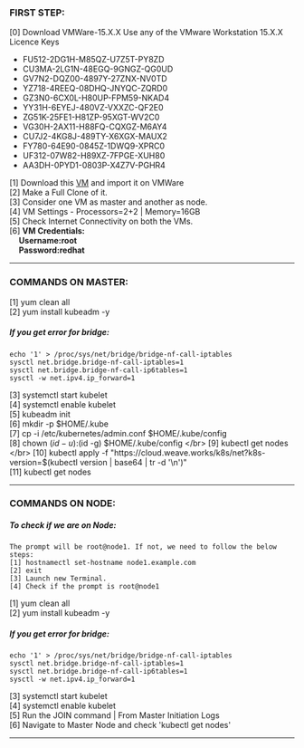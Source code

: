 ### FIRST STEP:

[0] Download VMWare-15.X.X Use any of the VMware Workstation 15.X.X Licence Keys </br>	
- FU512-2DG1H-M85QZ-U7Z5T-PY8ZD  </br>
- CU3MA-2LG1N-48EGQ-9GNGZ-QG0UD  </br>
- GV7N2-DQZ00-4897Y-27ZNX-NV0TD  </br>
- YZ718-4REEQ-08DHQ-JNYQC-ZQRD0  </br>
- GZ3N0-6CX0L-H80UP-FPM59-NKAD4  </br>
- YY31H-6EYEJ-480VZ-VXXZC-QF2E0  </br>
- ZG51K-25FE1-H81ZP-95XGT-WV2C0  </br>
- VG30H-2AX11-H88FQ-CQXGZ-M6AY4  </br>
- CU7J2-4KG8J-489TY-X6XGX-MAUX2  </br>
- FY780-64E90-0845Z-1DWQ9-XPRC0  </br>
- UF312-07W82-H89XZ-7FPGE-XUH80  </br>
- AA3DH-0PYD1-0803P-X4Z7V-PGHR4  </br>

[1] Download this [VM](https://drive.google.com/open?id=1p8kBqbWW2sp3bV7DoTurr7pTwp4O43AG) and import it on VMWare </br>
[2] Make a Full Clone of it. </br>
[3] Consider one VM as master and another as node. </br>
[4] VM Settings - Processors=2+2 | Memory=16GB </br>
[5] Check Internet Connectivity on both the VMs. </br>
[6] **VM Credentials:  <br>
&nbsp;&nbsp;&nbsp;&nbsp;&nbsp;Username:root <br>
&nbsp;&nbsp;&nbsp;&nbsp;&nbsp;Password:redhat**  <br>

<hr>

### COMMANDS ON MASTER:

[1] yum clean all </br>
[2] yum install kubeadm -y </br>

##### If you get error for bridge:
    echo '1' > /proc/sys/net/bridge/bridge-nf-call-iptables 
    sysctl net.bridge.bridge-nf-call-iptables=1 
    sysctl net.bridge.bridge-nf-call-ip6tables=1 
    sysctl -w net.ipv4.ip_forward=1 

[3] systemctl start kubelet </br>
[4] systemctl enable kubelet </br> 
[5] kubeadm init </br>
[6] mkdir -p $HOME/.kube </br>
[7] cp -i /etc/kubernetes/admin.conf $HOME/.kube/config </br>
[8] chown $(id -u):$(id -g) $HOME/.kube/config </br>
[9] kubectl get nodes </br>
[10] kubectl apply -f "https://cloud.weave.works/k8s/net?k8s-version=$(kubectl version | base64 | tr -d '\n')" </br>
[11] kubectl get nodes </br>

<hr>

### COMMANDS ON NODE:

##### To check if we are on Node: 
    The prompt will be root@node1. If not, we need to follow the below steps: 
    [1] hostnamectl set-hostname node1.example.com 
    [2] exit 
    [3] Launch new Terminal. 
    [4] Check if the prompt is root@node1


[1] yum clean all </br>
[2] yum install kubeadm -y </br>

##### If you get error for bridge: </br>
    echo '1' > /proc/sys/net/bridge/bridge-nf-call-iptables 
    sysctl net.bridge.bridge-nf-call-iptables=1 
    sysctl net.bridge.bridge-nf-call-ip6tables=1 
    sysctl -w net.ipv4.ip_forward=1 
 
[3] systemctl start kubelet </br>
[4] systemctl enable kubelet </br>
[5] Run the JOIN command | From Master Initiation Logs </br>
[6] Navigate to Master Node and check 'kubectl get nodes' </br>

<hr>
